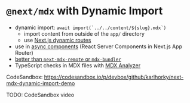 # `@next/mdx` with Dynamic Import

- dynamic import: `` await import(`../../content/${slug}.mdx`) ``
  - import content from outside of the `app/` directory
  - use [Next.js dynamic routes](https://nextjs.org/docs/app/building-your-application/routing/dynamic-routes)
- use in [async components](https://react.dev/reference/rsc/server-components#async-components-with-server-components) (React Server Components in Next.js App Router)
- [better than `next-mdx-remote` or `mdx-bundler`](https://github.com/vercel/next.js/discussions/70417)
- TypeScript checks in MDX files with [MDX Analyzer](https://marketplace.visualstudio.com/items?itemName=unifiedjs.vscode-mdx)

CodeSandbox: https://codesandbox.io/p/devbox/github/karlhorky/next-mdx-dynamic-import-demo

TODO: CodeSandbox video
